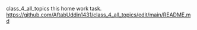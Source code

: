 class_4_all_topics
this home work task.
https://github.com/AftabUddin1431/class_4_all_topics/edit/main/README.md
